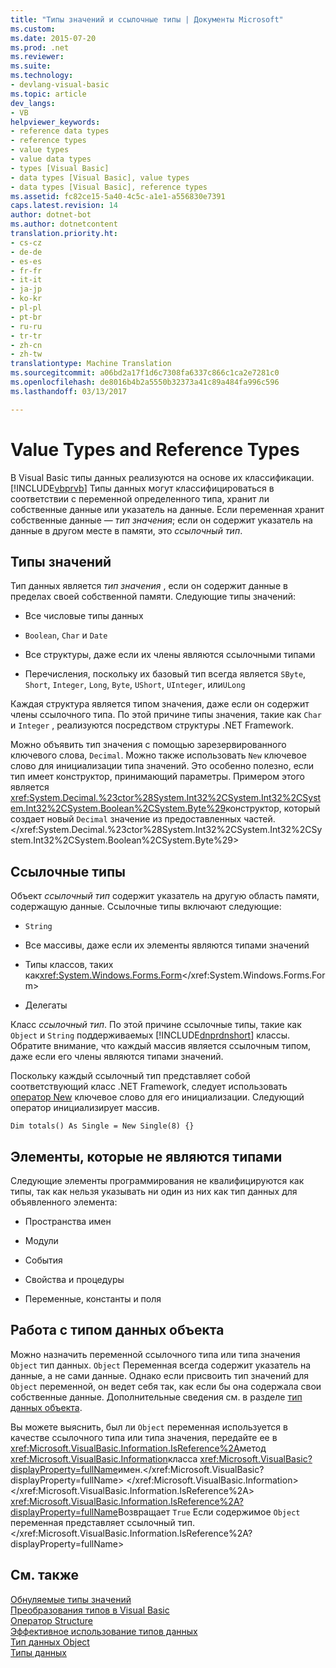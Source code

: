 ```yaml
---
title: "Типы значений и ссылочные типы | Документы Microsoft"
ms.custom: 
ms.date: 2015-07-20
ms.prod: .net
ms.reviewer: 
ms.suite: 
ms.technology:
- devlang-visual-basic
ms.topic: article
dev_langs:
- VB
helpviewer_keywords:
- reference data types
- reference types
- value types
- value data types
- types [Visual Basic]
- data types [Visual Basic], value types
- data types [Visual Basic], reference types
ms.assetid: fc82ce15-5a40-4c5c-a1e1-a556830e7391
caps.latest.revision: 14
author: dotnet-bot
ms.author: dotnetcontent
translation.priority.ht:
- cs-cz
- de-de
- es-es
- fr-fr
- it-it
- ja-jp
- ko-kr
- pl-pl
- pt-br
- ru-ru
- tr-tr
- zh-cn
- zh-tw
translationtype: Machine Translation
ms.sourcegitcommit: a06bd2a17f1d6c7308fa6337c866c1ca2e7281c0
ms.openlocfilehash: de8016b4b2a5550b32373a41c89a484fa996c596
ms.lasthandoff: 03/13/2017

---
```

# <a name="value-types-and-reference-types"></a>Value Types and Reference Types
В Visual Basic типы данных реализуются на основе их классификации. [!INCLUDE[vbprvb](../../../../csharp/programming-guide/concepts/linq/includes/vbprvb_md.md)] Типы данных могут классифицироваться в соответствии с переменной определенного типа, хранит ли собственные данные или указатель на данные. Если переменная хранит собственные данные — *тип значения*; если он содержит указатель на данные в другом месте в памяти, это *ссылочный тип*.  
  
## <a name="value-types"></a>Типы значений  
 Тип данных является *тип значения* , если он содержит данные в пределах своей собственной памяти. Следующие типы значений:  
  
-   Все числовые типы данных  
  
-   `Boolean`, `Char` и `Date`  
  
-   Все структуры, даже если их члены являются ссылочными типами  
  
-   Перечисления, поскольку их базовый тип всегда является `SByte`, `Short`, `Integer`, `Long`, `Byte`, `UShort`, `UInteger`, или`ULong`  
  
 Каждая структура является типом значения, даже если он содержит члены ссылочного типа. По этой причине типы значения, такие как `Char` и `Integer` , реализуются посредством структуры .NET Framework.  
  
 Можно объявить тип значения с помощью зарезервированного ключевого слова, `Decimal`. Можно также использовать `New` ключевое слово для инициализации типа значений. Это особенно полезно, если тип имеет конструктор, принимающий параметры. Примером этого является <xref:System.Decimal.%23ctor%28System.Int32%2CSystem.Int32%2CSystem.Int32%2CSystem.Boolean%2CSystem.Byte%29>конструктор, который создает новый `Decimal` значение из предоставленных частей.</xref:System.Decimal.%23ctor%28System.Int32%2CSystem.Int32%2CSystem.Int32%2CSystem.Boolean%2CSystem.Byte%29>  
  
## <a name="reference-types"></a>Ссылочные типы  
 Объект *ссылочный тип* содержит указатель на другую область памяти, содержащую данные. Ссылочные типы включают следующие:  
  
-   `String`  
  
-   Все массивы, даже если их элементы являются типами значений  
  
-   Типы классов, таких как<xref:System.Windows.Forms.Form></xref:System.Windows.Forms.Form>  
  
-   Делегаты  
  
 Класс *ссылочный тип*. По этой причине ссылочные типы, такие как `Object` и `String` поддерживаемых [!INCLUDE[dnprdnshort](../../../../csharp/getting-started/includes/dnprdnshort_md.md)] классы. Обратите внимание, что каждый массив является ссылочным типом, даже если его члены являются типами значений.  
  
 Поскольку каждый ссылочный тип представляет собой соответствующий класс .NET Framework, следует использовать [оператор New](../../../../visual-basic/language-reference/operators/new-operator.md) ключевое слово для его инициализации. Следующий оператор инициализирует массив.  
  
```  
Dim totals() As Single = New Single(8) {}  
```  
  
## <a name="elements-that-are-not-types"></a>Элементы, которые не являются типами  
 Следующие элементы программирования не квалифицируются как типы, так как нельзя указывать ни один из них как тип данных для объявленного элемента:  
  
-   Пространства имен  
  
-   Модули  
  
-   События  
  
-   Свойства и процедуры  
  
-   Переменные, константы и поля  
  
## <a name="working-with-the-object-data-type"></a>Работа с типом данных объекта  
 Можно назначить переменной ссылочного типа или типа значения `Object` тип данных. `Object` Переменная всегда содержит указатель на данные, а не сами данные. Однако если присвоить тип значений для `Object` переменной, он ведет себя так, как если бы она содержала свои собственные данные. Дополнительные сведения см. в разделе [тип данных объекта](../../../../visual-basic/language-reference/data-types/object-data-type.md).  
  
 Вы можете выяснить, был ли `Object` переменная используется в качестве ссылочного типа или типа значения, передайте ее в <xref:Microsoft.VisualBasic.Information.IsReference%2A>метод <xref:Microsoft.VisualBasic.Information>класса <xref:Microsoft.VisualBasic?displayProperty=fullName>имен.</xref:Microsoft.VisualBasic?displayProperty=fullName> </xref:Microsoft.VisualBasic.Information> </xref:Microsoft.VisualBasic.Information.IsReference%2A> <xref:Microsoft.VisualBasic.Information.IsReference%2A?displayProperty=fullName>Возвращает `True` Если содержимое `Object` переменная представляет ссылочный тип.</xref:Microsoft.VisualBasic.Information.IsReference%2A?displayProperty=fullName>  
  
## <a name="see-also"></a>См. также  
 [Обнуляемые типы значений](../../../../visual-basic/programming-guide/language-features/data-types/nullable-value-types.md)   
 [Преобразования типов в Visual Basic](../../../../visual-basic/programming-guide/language-features/data-types/type-conversions.md)   
 [Оператор Structure](../../../../visual-basic/language-reference/statements/structure-statement.md)   
 [Эффективное использование типов данных](../../../../visual-basic/programming-guide/language-features/data-types/efficient-use-of-data-types.md)   
 [Тип данных Object](../../../../visual-basic/language-reference/data-types/object-data-type.md)   
 [Типы данных](../../../../visual-basic/programming-guide/language-features/data-types/index.md)
